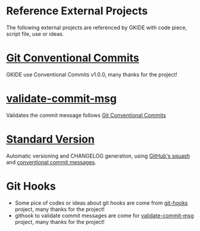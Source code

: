 # Reference External Projects

The following external projects are referenced by GKIDE with code piece, script file, use or ideas.

# [Git Conventional Commits](https://github.com/conventional-changelog/conventionalcommits.org)

[git_conventional_commits_url]: (https://github.com/conventional-changelog/conventionalcommits.org)

GKIDE use Conventional Commits v1.0.0, many thanks for the project!

# [validate-commit-msg](https://github.com/conventional-changelog/validate-commit-msg)
Validates the commit message follows [Git Conventional Commits][git_conventional_commits_url]

# [Standard Version](https://github.com/conventional-changelog/standard-version)
Automatic versioning and CHANGELOG generation, using
[GitHub's squash](https://github.com/blog/2141-squash-your-commits) and
[conventional commit messages](https://conventionalcommits.org/).

# Git Hooks

[git_hooks_url]: https://github.com/icefox/git-hooks
[validate_commit_msg_url]: https://github.com/conventional-changelog/validate-commit-msg

- Some pice of codes or ideas about git hooks are come from [git-hooks][git_hooks_url] project,
  many thanks for the project!
- githook to validate commit messages are come for [validate-commit-msg][validate_commit_msg_url]
  project, many thanks for the project!
